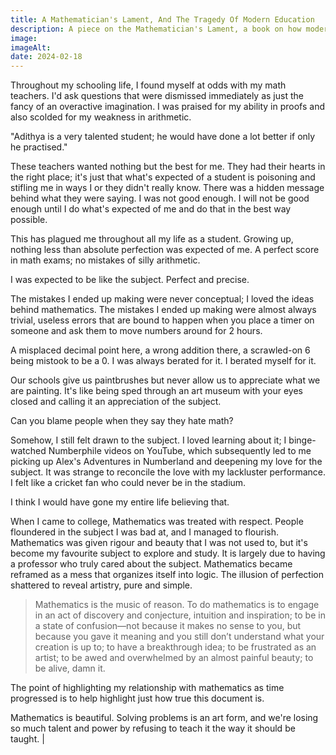 ```yaml
---
title: A Mathematician's Lament, And The Tragedy Of Modern Education
description: A piece on the Mathematician's Lament, a book on how modern education has failed the teaching of mathematics.
image:
imageAlt:
date: 2024-02-18
---
```


Throughout my schooling life, I found myself at odds with my math teachers. I'd ask questions that were dismissed immediately as just the fancy of an overactive imagination. I was praised for my ability in proofs and also scolded for my weakness in arithmetic.

"Adithya is a very talented student; he would have done a lot better if only he practised."

These teachers wanted nothing but the best for me. They had their hearts in the right place; it's just that what's expected of a student is poisoning and stifling me in ways I or they didn't really know. There was a hidden message behind what they were saying. I was not good enough. I will not be good enough until I do what's expected of me and do that in the best way possible.

This has plagued me throughout all my life as a student. Growing up, nothing less than absolute perfection was expected of me. A perfect score in math exams; no mistakes of silly arithmetic.

I was expected to be like the subject. Perfect and precise.

The mistakes I ended up making were never conceptual; I loved the ideas behind mathematics. The mistakes I ended up making were almost always trivial, useless errors that are bound to happen when you place a timer on someone and ask them to move numbers around for 2 hours.

A misplaced decimal point here, a wrong addition there, a scrawled-on 6 being mistook to be a 0. I was always berated for it. I berated myself for it.

Our schools give us paintbrushes but never allow us to appreciate what we are painting. It's like being sped through an art museum with your eyes closed and calling it an appreciation of the subject.

Can you blame people when they say they hate math?

Somehow, I still felt drawn to the subject. I loved learning about it; I binge-watched Numberphile videos on YouTube, which subsequently led to me picking up Alex's Adventures in Numberland and deepening my love for the subject. It was strange to reconcile the love with my lackluster performance. I felt like a cricket fan who could never be in the stadium.

I think I would have gone my entire life believing that.

When I came to college, Mathematics was treated with respect. People floundered in the subject I was bad at, and I managed to flourish. Mathematics was given rigour and beauty that I was not used to, but it's become my favourite subject to explore and study. It is largely due to having a professor who truly cared about the subject. Mathematics became reframed as a mess that organizes itself into logic. The illusion of perfection shattered to reveal artistry, pure and simple.

> Mathematics is the music of reason. To do mathematics is to engage in an act of discovery and conjecture, intuition and inspiration; to be in a state of confusion—not because it makes no sense to you, but because you gave it meaning and you still don’t understand what your creation is up to; to have a breakthrough idea; to be frustrated as an artist; to be awed and overwhelmed by an almost painful beauty; to be alive, damn it.

The point of highlighting my relationship with mathematics as time progressed is to help highlight just how true this document is.

Mathematics is beautiful. Solving problems is an art form, and we're losing so much talent and power by refusing to teach it the way it should be taught. |
